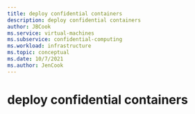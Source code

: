 ```yaml
---
title: deploy confidential containers
description: deploy confidential containers
author: JBCook
ms.service: virtual-machines
ms.subservice: confidential-computing
ms.workload: infrastructure
ms.topic: conceptual
ms.date: 10/7/2021
ms.author: JenCook
---
```


# deploy confidential containers